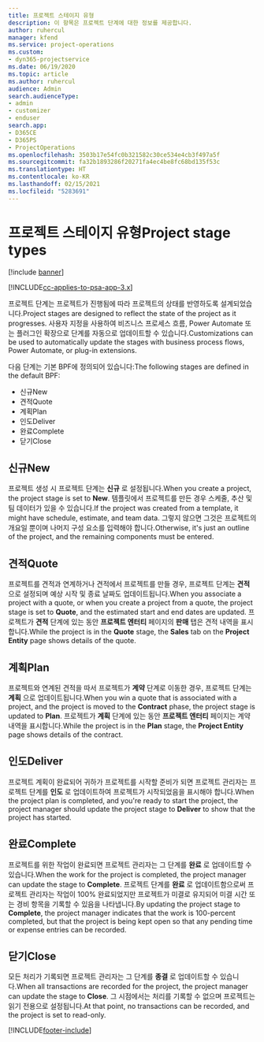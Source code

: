 ```yaml
---
title: 프로젝트 스테이지 유형
description: 이 항목은 프로젝트 단계에 대한 정보를 제공합니다.
author: ruhercul
manager: kfend
ms.service: project-operations
ms.custom:
- dyn365-projectservice
ms.date: 06/19/2020
ms.topic: article
ms.author: ruhercul
audience: Admin
search.audienceType:
- admin
- customizer
- enduser
search.app:
- D365CE
- D365PS
- ProjectOperations
ms.openlocfilehash: 3503b17e54fc0b321582c30ce534e4cb3f497a5f
ms.sourcegitcommit: fa32b1893286f20271fa4ec4be8fc68bd135f53c
ms.translationtype: HT
ms.contentlocale: ko-KR
ms.lasthandoff: 02/15/2021
ms.locfileid: "5283691"
---
```

# <a name="project-stage-types"></a><span data-ttu-id="0e3b7-103">프로젝트 스테이지 유형</span><span class="sxs-lookup"><span data-stu-id="0e3b7-103">Project stage types</span></span> 

[!include [banner](../includes/psa-now-project-operations.md)]

[!INCLUDE[cc-applies-to-psa-app-3.x](../includes/cc-applies-to-psa-app-3x.md)]

<span data-ttu-id="0e3b7-104">프로젝트 단계는 프로젝트가 진행됨에 따라 프로젝트의 상태를 반영하도록 설계되었습니다.</span><span class="sxs-lookup"><span data-stu-id="0e3b7-104">Project stages are designed to reflect the state of the project as it progresses.</span></span> <span data-ttu-id="0e3b7-105">사용자 지정을 사용하여 비즈니스 프로세스 흐름, Power Automate 또는 플러그인 확장으로 단계를 자동으로 업데이트할 수 있습니다.</span><span class="sxs-lookup"><span data-stu-id="0e3b7-105">Customizations can be used to automatically update the stages with business process flows, Power Automate, or plug-in extensions.</span></span>

<span data-ttu-id="0e3b7-106">다음 단계는 기본 BPF에 정의되어 있습니다:</span><span class="sxs-lookup"><span data-stu-id="0e3b7-106">The following stages are defined in the default BPF:</span></span>

- <span data-ttu-id="0e3b7-107">신규</span><span class="sxs-lookup"><span data-stu-id="0e3b7-107">New</span></span>
- <span data-ttu-id="0e3b7-108">견적</span><span class="sxs-lookup"><span data-stu-id="0e3b7-108">Quote</span></span>
- <span data-ttu-id="0e3b7-109">계획</span><span class="sxs-lookup"><span data-stu-id="0e3b7-109">Plan</span></span>
- <span data-ttu-id="0e3b7-110">인도</span><span class="sxs-lookup"><span data-stu-id="0e3b7-110">Deliver</span></span>
- <span data-ttu-id="0e3b7-111">완료</span><span class="sxs-lookup"><span data-stu-id="0e3b7-111">Complete</span></span>
- <span data-ttu-id="0e3b7-112">닫기</span><span class="sxs-lookup"><span data-stu-id="0e3b7-112">Close</span></span> 

## <a name="new"></a><span data-ttu-id="0e3b7-113">신규</span><span class="sxs-lookup"><span data-stu-id="0e3b7-113">New</span></span>

<span data-ttu-id="0e3b7-114">프로젝트 생성 시 프로젝트 단계는 **신규** 로 설정됩니다.</span><span class="sxs-lookup"><span data-stu-id="0e3b7-114">When you create a project, the project stage is set to **New**.</span></span> <span data-ttu-id="0e3b7-115">템플릿에서 프로젝트를 만든 경우 스케줄, 추산 및 팀 데이터가 있을 수 있습니다.</span><span class="sxs-lookup"><span data-stu-id="0e3b7-115">If the project was created from a template, it might have schedule, estimate, and team data.</span></span> <span data-ttu-id="0e3b7-116">그렇지 않으면 그것은 프로젝트의 개요일 뿐이며 나머지 구성 요소를 입력해야 합니다.</span><span class="sxs-lookup"><span data-stu-id="0e3b7-116">Otherwise, it's just an outline of the project, and the remaining components must be entered.</span></span>

## <a name="quote"></a><span data-ttu-id="0e3b7-117">견적</span><span class="sxs-lookup"><span data-stu-id="0e3b7-117">Quote</span></span>

<span data-ttu-id="0e3b7-118">프로젝트를 견적과 연계하거나 견적에서 프로젝트를 만들 경우, 프로젝트 단계는 **견적** 으로 설정되며 예상 시작 및 종료 날짜도 업데이트됩니다.</span><span class="sxs-lookup"><span data-stu-id="0e3b7-118">When you associate a project with a quote, or when you create a project from a quote, the project stage is set to **Quote**, and the estimated start and end dates are updated.</span></span> <span data-ttu-id="0e3b7-119">프로젝트가 **견적** 단계에 있는 동안 **프로젝트 엔터티** 페이지의 **판매** 탭은 견적 내역을 표시합니다.</span><span class="sxs-lookup"><span data-stu-id="0e3b7-119">While the project is in the **Quote** stage, the **Sales** tab on the **Project Entity** page shows details of the quote.</span></span>

## <a name="plan"></a><span data-ttu-id="0e3b7-120">계획</span><span class="sxs-lookup"><span data-stu-id="0e3b7-120">Plan</span></span>

<span data-ttu-id="0e3b7-121">프로젝트와 연계된 견적을 따서 프로젝트가 **계약** 단계로 이동한 경우, 프로젝트 단계는 **계획** 으로 업데이트됩니다.</span><span class="sxs-lookup"><span data-stu-id="0e3b7-121">When you win a quote that is associated with a project, and the project is moved to the **Contract** phase, the project stage is updated to **Plan**.</span></span> <span data-ttu-id="0e3b7-122">프로젝트가 **계획** 단계에 있는 동안 **프로젝트 엔터티** 페이지는 계약 내역을 표시합니다.</span><span class="sxs-lookup"><span data-stu-id="0e3b7-122">While the project is in the **Plan** stage, the **Project Entity** page shows details of the contract.</span></span>

## <a name="deliver"></a><span data-ttu-id="0e3b7-123">인도</span><span class="sxs-lookup"><span data-stu-id="0e3b7-123">Deliver</span></span>

<span data-ttu-id="0e3b7-124">프로젝트 계획이 완료되어 귀하가 프로젝트를 시작할 준비가 되면 프로젝트 관리자는 프로젝트 단계를 **인도** 로 업데이트하여 프로젝트가 시작되었음을 표시해야 합니다.</span><span class="sxs-lookup"><span data-stu-id="0e3b7-124">When the project plan is completed, and you're ready to start the project, the project manager should update the project stage to **Deliver** to show that the project has started.</span></span>

## <a name="complete"></a><span data-ttu-id="0e3b7-125">완료</span><span class="sxs-lookup"><span data-stu-id="0e3b7-125">Complete</span></span> 

<span data-ttu-id="0e3b7-126">프로젝트를 위한 작업이 완료되면 프로젝트 관리자는 그 단계를 **완료** 로 업데이트할 수 있습니다.</span><span class="sxs-lookup"><span data-stu-id="0e3b7-126">When the work for the project is completed, the project manager can update the stage to **Complete**.</span></span> <span data-ttu-id="0e3b7-127">프로젝트 단계를 **완료** 로 업데이트함으로써 프로젝트 관리자는 작업이 100% 완료되었지만 프로젝트가 미결로 유지되어 미결 시간 또는 경비 항목을 기록할 수 있음을 나타냅니다.</span><span class="sxs-lookup"><span data-stu-id="0e3b7-127">By updating the project stage to **Complete**, the project manager indicates that the work is 100-percent completed, but that the project is being kept open so that any pending time or expense entries can be recorded.</span></span>

## <a name="close"></a><span data-ttu-id="0e3b7-128">닫기</span><span class="sxs-lookup"><span data-stu-id="0e3b7-128">Close</span></span>

<span data-ttu-id="0e3b7-129">모든 처리가 기록되면 프로젝트 관리자는 그 단계를 **종결** 로 업데이트할 수 있습니다.</span><span class="sxs-lookup"><span data-stu-id="0e3b7-129">When all transactions are recorded for the project, the project manager can update the stage to **Close**.</span></span> <span data-ttu-id="0e3b7-130">그 시점에서는 처리를 기록할 수 없으며 프로젝트는 읽기 전용으로 설정됩니다.</span><span class="sxs-lookup"><span data-stu-id="0e3b7-130">At that point, no transactions can be recorded, and the project is set to read-only.</span></span>


[!INCLUDE[footer-include](../includes/footer-banner.md)]